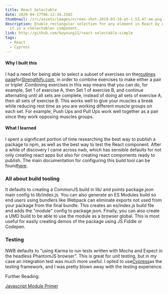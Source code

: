 ```yaml
---
title: React Selectable
date: 2020-04-17T06:12:34.338Z
thumbnail: /src/assets/images/screen-shot-2019-03-19-at-1.53.47-am.png
description: Enable rectangular selection for any element in React by wrapping
  it in a <Selectable> component.
link: http://github.com/kwyoung11/react-selectable-simple
tags:
  - React
  - Cypress
---
```

#### Why I built this

I had a need for being able to select a subset of exercises on the[routines page](https://www.strengthify.com/routines)for[Strengthify.com](https://www.strengthify.com/), in order to combine exercises to make either a pair or triplet .Combining exercises in this way means that you can do, for example, Set 1 of exercise A, then Set 1 of exercise B, and continue alternating until all sets are complete, instead of doing all sets of exercise A, then all sets of exercise B. This works well to give your muscles a break while reducing rest time as you are working different muscle groups on each set. For example, Push Ups and Pull Ups work well together as a pair since they work opposing muscles groups.

#### What I learned

I spent a significant portion of time researching the best way to publish a package to npm, as well as the best way to test the React component. After a while of discovery I came across nwb, which has sensible defaults for not only creating react apps but also for creating react components ready to publish. The main documentation for configuring this build tool can be found[here](https://github.com/insin/nwb/blob/master/docs/guides/ReactComponents.md#developing-react-components-and-libraries-with-nwb).

### All about build tooling

It defaults to creating a CommonJS build in lib/ and points package.json main config to lib/index.js. You can also generate an ES Modules build so end users using bundlers like Webpack can eliminate exports not used from your package from the final bundle. This creates an es/index.js build file and adds the "module" config to package.json. Finally, you can also create a UMD build to be able to use the module as a browser global. This is most useful for easily creating demos of the package using JS Fiddle or Codepen.

### Testing

NWB defaults to "using Karma to run tests written with Mocha and Expect in the headless PhantomJS browser". This is great for unit testing, but in my case an integration test was much more useful. I opted to use[Cypress](http://cypress.io/)as the testing framework, and I was pretty blown away with the testing experience.

Further Reading:

[Javascript Module Primer](https://developers.google.com/web/fundamentals/primers/modules?utm_source=ESnextNews.com&utm_medium=Weekly+Newsletter&utm_campaign=2018-06-19)